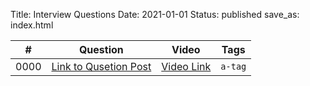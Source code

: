 Title: Interview Questions 
Date: 2021-01-01
Status: published
save_as: index.html


| # | Question | Video | Tags |
|----|----|----|----|
| 0000 | [Link to Qusetion Post](#) | [Video Link](#) | `a-tag` |


